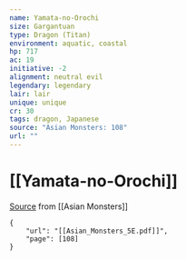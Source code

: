 ```yaml
---
name: Yamata-no-Orochi
size: Gargantuan
type: Dragon (Titan)
environment: aquatic, coastal
hp: 717
ac: 19
initiative: -2
alignment: neutral evil
legendary: legendary
lair: lair
unique: unique
cr: 30
tags: dragon, Japanese
source: "Asian Monsters: 108"
url: ""
---
```

# [[Yamata-no-Orochi]]

[Source](zotero://open-pdf/library/items/2YJ39RUI?page=108) from [[Asian Monsters]]

```pdf
{
	"url": "[[Asian_Monsters_5E.pdf]]",
	"page": [108]
}
```

